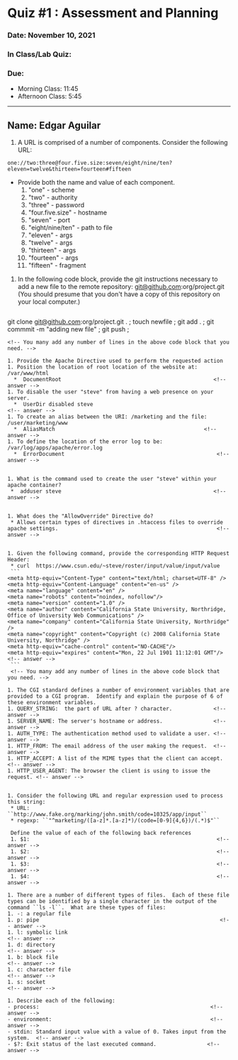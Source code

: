 # Quiz #1 : Assessment and Planning 

### Date: November 10, 2021
### In Class/Lab Quiz:
### Due:
* Morning Class:  11:45
* Afternoon Class: 5:45


---
## Name: Edgar Aguilar                                  <!-- answer -->


1. A URL is comprised of a number of components.  Consider the following URL:

  ``one://two:three@four.five.size:seven/eight/nine/ten?eleven=twelve&thirteen=fourteen#fifteen``

  * Provide both the name and value of each component.
    1. "one" - scheme                                   <!-- answer -->
    1. "two" - authority                                  <!-- answer -->
    1. "three" - password                       <!-- answer -->
    1. "four.five.size" -  hostname                       <!-- answer -->
    1. "seven" -  port                                    <!-- answer -->
    1. "eight/nine/ten" -  path to file                <!-- answer -->
    1. "eleven" -  args             <!-- answer -->
    1. "twelve" -   args            <!-- answer -->
    1. "thirteen" -  args             <!-- answer -->
    1. "fourteen" -   args            <!-- answer -->
    1. "fifteen" -  fragment                                     <!-- answer -->
    <!-- Add more lines as needed -->

1. In the following code block, provide the git instructions necessary to add a new file to the remote repository: git@github.com:org/project.git (You should presume that you don't have a copy of this repository on your local computer.)
   ```
  git clone git@github.com:org/project.git . ;
  touch newfile ;
  git add . ;
  git commmit -m "adding new file" ;
  git push ;                                                     
  <!-- answer -->
   ```
   <!-- You many add any number of lines in the above code block that you need. -->

1. Provide the Apache Directive used to perform the requested action
   1. Position the location of root location of the website at:  /var/www/html
     *  DocumentRoot                                                <!-- answer -->
   1. To disable the user "steve" from having a web presence on your server.
     *  UserDir disabled steve                                               <!-- answer -->
   1. To create an alias between the URI: /marketing and the file: /user/marketing/www
     *  AliasMatch                                               <!-- answer -->
   1. To define the location of the error log to be: /var/log/apps/apache/error.log
     *  ErrorDocument                                                <!-- answer -->


1. What is the command used to create the user "steve" within your apache container?
    *  adduser steve                                                <!-- answer -->


1. What does the "AllowOverride" Directive do?
    * Allows certain types of directives in .htaccess files to override apache settings.                                                  <!-- answer -->


1. Given the following command, provide the corresponding HTTP Request Header:
    * curl  https://www.csun.edu/~steve/roster/input/value/input/value
    ```
<meta http-equiv="Content-Type" content="text/html; charset=UTF-8" />
<meta http-equiv="Content-Language" content="en-us" />
<meta name="language" content="en" />
<meta name="robots" content="noindex, nofollow"/> 
<meta name="version" content="1.0" /> 
<meta name="author" content="California State University, Northridge, Office of University Web Communications" /> 
<meta name="company" content="California State University, Northridge" /> 
<meta name="copyright" content="Copyright (c) 2008 California State University, Northridge" /> 
<meta http-equiv="cache-control" content="NO-CACHE"/>
<meta http-equiv="expires" content="Mon, 22 Jul 1901 11:12:01 GMT"/>                                                <!-- answer -->
    ```                                                      
    <!-- You many add any number of lines in the above code block that you need. -->

1. The CGI standard defines a number of environment variables that are provided to a CGI program.  Identify and explain the purpose of 6 of these environment variables.
   1. QUERY_STRING:  the part of URL after ? character.             <!-- answer -->
   1. SERVER_NAME: The server's hostname or address.                <!-- answer -->
   1. AUTH_TYPE: The authentication method used to validate a user. <!-- answer -->
   1. HTTP_FROM: The email address of the user making the request.  <!-- answer -->
   1. HTTP_ACCEPT: A list of the MIME types that the client can accept. <!-- answer -->
   1. HTTP_USER_AGENT: The browser the client is using to issue the request. <!-- answer -->
   

 1. Consider the following URL and regular expression used to process this string:
    * URL:   ``http://www.fake.org/marking/john.smith/code=10325/app/input``
    * regexp: ``"^marketing/([a-z]*.[a-z]*)/(code=[0-9]{4,6})/(.*)$"``

    Define the value of each of the following back references
    1. $1:                                                           <!-- answer -->
    1. $2:                                                           <!-- answer -->
    1. $3:                                                           <!-- answer -->
    1. $4:                                                           <!-- answer -->

1. There are a number of different types of files.  Each of these file types can be identified by a single character in the output of the command ``ls -l``.  What are these types of files:
   1. -: a regular file
   1. p: pipe                                                         <!-- answer -->
   1. l: symbolic link                                                         <!-- answer -->
   1. d: directory                                                         <!-- answer -->
   1. b: block file                                                        <!-- answer -->
   1. c: character file                                                         <!-- answer -->
   1. s: socket                                                        <!-- answer -->

1. Describe each of the following:
  - process:                                                      <!-- answer -->
  - environment:                                                  <!-- answer -->
  - stdin: Standard input value with a value of 0. Takes input from the system.  <!-- answer -->
  - $?: Exit status of the last executed command.                <!-- answer -->
 
